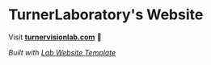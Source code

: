 
# TurnerLaboratory's Website

Visit **[turnervisionlab.com](http://turnervisionlab.com)** 🚀

_Built with [Lab Website Template](https://greene-lab.gitbook.io/lab-website-template-docs)_

